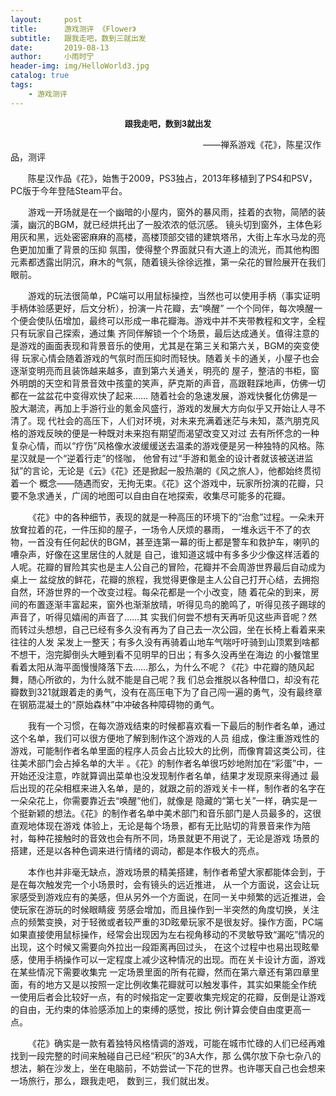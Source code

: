 ```yaml
---
layout:     post                         
title:      游戏测评 《Flower》                 
subtitle:   跟我走吧，数到三就出发 
date:       2019-08-13                   
author:     小雨时宁                       
header-img: img/HelloWorld3.jpg           
catalog: true                            
tags:                                    
    - 游戏测评
---
```

<center><font size=2><strong>跟我走吧，数到3就出发</strong></font></center>

&emsp;&emsp;&emsp;&emsp;&emsp;&emsp;&emsp;&emsp;&emsp;&emsp;&emsp;&emsp;&emsp;&emsp;&emsp;&emsp;&emsp;&emsp;&emsp;&emsp;&emsp;&emsp;——禅系游戏《花》，陈星汉作品，测评

&emsp;&emsp;陈星汉作品《花》，始售于2009，PS3独占，2013年移植到了PS4和PSV，PC版于今年登陆Steam平台。

&emsp;&emsp;游戏一开场就是在一个幽暗的小屋内，窗外的暴风雨，挂着的衣物，简陋的装潢，幽沉的BGM，就已经烘托出了一股浓浓的低沉感。
镜头切到窗外，主体色彩用灰和黑，远处密密麻麻的高楼，高楼顶部交错的建筑塔吊，大街上车水马龙的亮色更加加重了背景的压抑
氛围，使得整个界面就只有大道上的流光，而其他构图元素都透露出阴沉，麻木的气氛，随着镜头徐徐远推，第一朵花的冒险展开在我们眼前。

&emsp;&emsp;游戏的玩法很简单，PC端可以用鼠标操控，当然也可以使用手柄（事实证明手柄体验感更好，后文分析），扮演一片花瓣，去“唤醒”
一个个同伴，每次唤醒一个便会使队伍增加，最终可以形成一串花瓣海。游戏中并不夹带教程和文字，全程只有玩家自己探索，通过集
齐同伴解锁一个个场景，最后达成通关。值得注意的是游戏的画面表现和背景音乐的使用，尤其是在第三关和第六关，BGM的突变使得
玩家心情会随着游戏的气氛时而压抑时而轻快。随着关卡的通关，小屋子也会逐渐变明亮而且装饰越来越多，直到第六关通关，明亮的
屋子，整洁的书柜，窗外明朗的天空和背景音效中孩童的笑声，萨克斯的声音，高跟鞋踩地声，仿佛一切都在一盆盆花中变得欢快了起来……
随着社会的急速发展，游戏快餐化仿佛是一股大潮流，再加上手游行业的氪金风盛行，游戏的发展大方向似乎又开始让人寻不清了。现
代社会的高压下，人们对环境，对未来充满着迷茫与未知，蒸汽朋克风格的游戏反映的便是一种既对未来抱有期望而渴望改变又对过
去有所怀念的一种复杂心情，而以“疗伤”风格像水波缓缓送去温柔的游戏便是另一种独特的风格。陈星汉就是一个“逆着行走”的怪咖，
他曾有过“手游和氪金的设计者就该被送进监狱”的言论，无论是《云》《花》还是掀起一股热潮的《风之旅人》，他都始终贯彻着一个
概念——随遇而安，无拘无束。《花》这个游戏中，玩家所扮演的花瓣，只要不急求通关，广阔的地图可以自由自在地探索，收集尽可能多的花瓣。

&emsp;&emsp;《花》中的各种细节，表现的就是一种高压的环境下的“治愈”过程。一朵未开放耷拉着的花，一件压抑的屋子，一场令人厌烦的暴雨，
一堆永远干不了的衣物，一首没有任何起伏的BGM，甚至连第一幕的街上都是警车和救护车，喇叭的嘈杂声，好像在这里居住的人就是
自己，谁知道这城中有多多少少像这样活着的人呢。花瓣的冒险其实也是主人公自己的冒险，花瓣并不会周游世界最后自动成为桌上一
盆绽放的鲜花，花瓣的旅程，我觉得更像是主人公自己打开心结，去拥抱自然，环游世界的一个改变过程。每朵花都是一个小改变，随
着花朵的到来，房间的布置逐渐丰富起来，窗外也渐渐放晴，听得见鸟的脆鸣了，听得见孩子踢球的声音了，听得见嬉闹的声音了……其
实我们何尝不想有天再听见这些声音呢？然而转过头想想，自己已经有多久没有再为了自己去一次公园，坐在长椅上看着来来往往的人发
呆发上一整天；有多久没有再骑着山地车气喘吁吁骑到山顶累到啥都不想干，泡完脚倒头大睡到看不见明早的日出；有多久没再坐在海边
的小餐馆里看着太阳从海平面慢慢降落下去……那么，为什么不呢？《花》中花瓣的随风起舞，随心所欲的，为什么就不能是自己呢？我
们总会推脱以各种借口，却没有花瓣数到321就跟着走的勇气，没有在高压电下为了自己闯一遍的勇气，没有最终章在钢筋混凝土的“原始森林”中冲破各种障碍物的勇气。

&emsp;&emsp;我有一个习惯，在每次游戏结束的时候都喜欢看一下最后的制作者名单，通过这个名单，我们可以很方便地了解到制作这个游戏的人员
组成，像注重游戏性的游戏，可能制作者名单里面的程序人员会占比较大的比例，而像育碧这类公司，往往美术部门会占掉名单的大半
。《花》的制作者名单很巧妙地附加在“彩蛋”中，一开始还没注意，咋就算调出菜单也没发现制作者名单，结果才发现原来得通过
最后出现的花朵相框来进入名单，是的，就跟之前的游戏关卡一样，制作者的名字在一朵朵花上，你需要靠近去“唤醒”他们，就像是
隐藏的“第七关”一样，确实是一个挺新颖的想法。《花》的制作者名单中美术部门和音乐部门是人员最多的，这很直观地体现在游戏
体验上，无论是每个场景，都有无比贴切的背景音来作为陪衬，每种花接触时的音效也会有所不同，场景就更不用说了，无论是游戏
场景的搭建，还是以各种色调来进行情绪的调动，都是本作极大的亮点。

&emsp;&emsp;本作也并非毫无缺点，游戏场景的精美搭建，制作者希望大家都能体会到，于是在每次触发完一个小场景时，会有镜头的远近推进，
从一个方面说，这会让玩家感受到游戏应有的美感，但从另外一个方面说，在同一关中频繁的远近推进，会使玩家在游玩的时候眼睛疲
劳感会增加，而且操作到一半突然的角度切换，关注点的频繁变换，对于轻微或者较严重的3D眩晕玩家不是很友好。操作方面，PC端
如果直接使用鼠标操作，经常会出现因为左右视角移动的不灵敏导致“漏吃”情况的出现，这个时候又需要向外拉出一段距离再回过头，
在这个过程中也易出现眩晕感，使用手柄操作可以一定程度上减少这种情况的出现。而在关卡设计方面，游戏在某些情况下需要收集完
一定场景里面的所有花瓣，然而在第六章还有第四章里面，有的地方又是以按照一定比例收集花瓣就可以触发事件，其实如果能全作统
一使用后者会比较好一点，有的时候指定一定要收集完规定的花瓣，反倒是让游戏的自由，无约束的体验感添加上的束缚的感觉，按比
例计算会使自由度更高一点。

&emsp;&emsp;《花》确实是一款有着独特风格情调的游戏，可能在城市忙碌的人们已经再难找到一段完整的时间来触碰自己已经“积灰”的3A大作，那
么偶尔放下杂七杂八的想法，躺在沙发上，坐在电脑前，不妨尝试一下花的世界。也许哪天自己也会想来一场旅行，那么，跟我走吧，
数到三，我们就出发。

